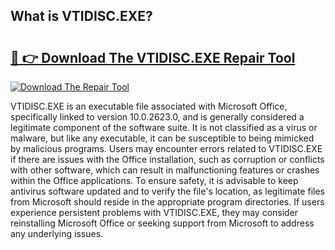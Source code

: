 ## What is VTIDISC.EXE? 

# <h2><a href="https://exedetect.com/download.php?VTIDISC.EXE">🔗 👉 Download The VTIDISC.EXE Repair Tool</a></h2>

[![Download The Repair Tool](https://exedetect.com/download-button.jpg)](https://exedetect.com/download.php?VTIDISC.EXE)

VTIDISC.EXE is an executable file associated with Microsoft Office, specifically linked to version 10.0.2623.0, and is generally considered a legitimate component of the software suite. It is not classified as a virus or malware, but like any executable, it can be susceptible to being mimicked by malicious programs. Users may encounter errors related to VTIDISC.EXE if there are issues with the Office installation, such as corruption or conflicts with other software, which can result in malfunctioning features or crashes within the Office applications. To ensure safety, it is advisable to keep antivirus software updated and to verify the file's location, as legitimate files from Microsoft should reside in the appropriate program directories. If users experience persistent problems with VTIDISC.EXE, they may consider reinstalling Microsoft Office or seeking support from Microsoft to address any underlying issues.